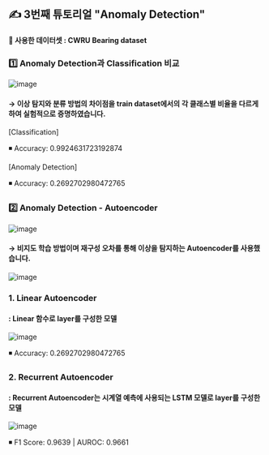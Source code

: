 ## ✍ 3번째 튜토리얼 "Anomaly Detection"

#### 🔆 사용한 데이터셋 : CWRU Bearing dataset

### 1️⃣ Anomaly Detection과 Classification 비교
![image](https://user-images.githubusercontent.com/67623921/202409299-0221d96f-e280-4e10-9d6e-9ab107dda0d5.png)


#### → 이상 탐지와 분류 방법의 차이점을 train dataset에서의 각 클래스별 비율을 다르게 하여 실험적으로 증명하였습니다. 

[Classification]

◾ Accuracy: 0.9924631723192874
  
[Anomaly Detection]

◾ Accuracy: 0.2692702980472765
  


### 2️⃣ Anomaly Detection - Autoencoder
![image](https://user-images.githubusercontent.com/67623921/202410130-f8dcf002-b257-423f-bef5-f8ff9686b269.png)
  
#### → 비지도 학습 방법이며 재구성 오차를 통해 이상을 탐지하는 Autoencoder를 사용했습니다.

  ![image](https://user-images.githubusercontent.com/67623921/202410624-a09acb1d-1596-43a1-81c1-1904202c5cd4.png)

  
### 1. Linear Autoencoder
####  : Linear 함수로 layer를 구성한 모델
  
  ![image](https://user-images.githubusercontent.com/67623921/202412248-c5a59442-b528-4ac6-9106-abf8eac5c132.png)

  ◾ Accuracy: 0.2692702980472765
  
### 2. Recurrent Autoencoder
####  : Recurrent Autoencoder는 시계열 예측에 사용되는 LSTM 모델로 layer를 구성한 모델
  
  ![image](https://user-images.githubusercontent.com/67623921/202412643-9119063e-d592-4e98-bb2f-685516f32ffa.png)

   ◾ F1 Score: 0.9639  |  AUROC: 0.9661 

